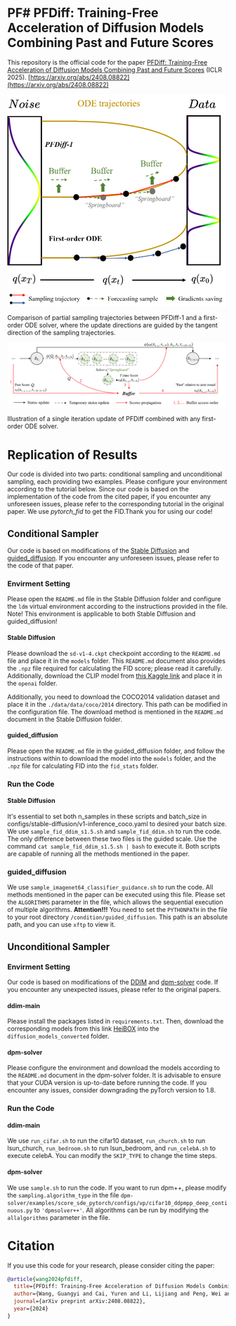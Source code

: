 # PF# PFDiff: Training-Free Acceleration of Diffusion Models Combining Past and Future Scores
This repository is the official code for the paper [PFDiff: Training-Free Acceleration of Diffusion Models Combining Past and Future Scores](https://openreview.net/forum?id=wmmDvZGFK7) (ICLR 2025).
[https://arxiv.org/abs/2408.08822](https://arxiv.org/abs/2408.08822)

![Alt text](assets/Sampling.png)

Comparison of partial sampling trajectories between PFDiff-1 and a first-order ODE solver, where the update directions are guided by the tangent direction of the sampling trajectories.

![Alt text](assets/PFDiff.png)

Illustration of a single iteration update of PFDiff combined with any first-order ODE solver.

# Replication of Results

Our code is divided into two parts: conditional sampling and unconditional sampling, each providing two examples. Please configure your environment according to the tutorial below. Since our code is based on the implementation of the code from the cited paper, if you encounter any unforeseen issues, please refer to the corresponding tutorial in the original paper. We use *pytorch_fid* to get the FID.Thank you for using our code!

## Conditional Sampler
Our code is based on modifications of the [Stable Diffusion](https://github.com/CompVis/stable-diffusion) and [guided_diffusion](https://github.com/openai/guided-diffusion). If you encounter any unforeseen issues, please refer to the code of that paper.

### Envirment Setting
Please open the `README.md` file in the Stable Diffusion folder and configure the `ldm` virtual environment according to the instructions provided in the file. Note! This environment is applicable to both Stable Diffusion and guided_diffusion!

#### Stable Diffusion
Please download the `sd-v1-4.ckpt` checkpoint according to the `README.md` file and place it in the `models` folder. This `README.md` document also provides the `.npz` file required for calculating the FID score; please read it carefully. Additionally, download the CLIP model from [this Kaggle link](https://www.kaggle.com/datasets/ferruccioliu/openai-clip-vit-large-patch14?resource=download) and place it in the `openai` folder.

Additionally, you need to download the COCO2014 validation dataset and place it in the `./data/data/coco/2014` directory. This path can be modified in the configuration file. The download method is mentioned in the `README.md` document in the Stable Diffusion folder.


#### guided_diffusion
Please open the `README.md` file in the guided_diffusion folder, and follow the instructions within to download the model into the `models` folder, and the `.npz` file for calculating FID into the `fid_stats` folder.


### Run the Code

#### Stable Diffusion
It's essential to set both n_samples in these scripts and batch_size in configs/stable-diffusion/v1-inference_coco.yaml to desired your batch size.
We use `sample_fid_ddim_s1.5.sh` and `sample_fid_ddim.sh` to run the code. The only difference between these two files is the guided scale. Use the command `cat sample_fid_ddim_s1.5.sh | bash` to execute it. Both scripts are capable of running all the methods mentioned in the paper.

### guided_diffusion
We use `sample_imagenet64_classifier_guidance.sh` to run the code. All methods mentioned in the paper can be executed using this file. Please set the `ALGORITHMS` parameter in the file, which allows the sequential execution of multiple algorithms.
**Attention!!!** You need to set the `PYTHONPATH` in the file to your root directory `/condition/guided_diffusion`. This path is an absolute path, and you can use `xftp` to view it.

## Unconditional Sampler

### Envirment Setting

Our code is based on modifications of the [DDIM](https://github.com/ermongroup/ddim) and [dpm-solver](https://github.com/LuChengTHU/dpm-solver) code. If you encounter any unexpected issues, please refer to the original papers.

#### ddim-main

Please install the packages listed in `requirements.txt`. Then, download the corresponding models from this link [HeiBOX](https://heibox.uni-heidelberg.de/d/01207c3f6b8441779abf/?p=%2F&mode=list) into the `diffusion_models_converted` folder.

#### dpm-solver

Please configure the environment and download the models according to the `README.md` document in the dpm-solver folder. It is advisable to ensure that your CUDA version is up-to-date before running the code. If you encounter any issues, consider downgrading the pyTorch version to 1.8.

### Run the Code

#### ddim-main
We use `run_cifar.sh` to run the cifar10 dataset, `run_church.sh` to run lsun_church, `run_bedroom.sh` to run lsun_bedroom, and `run_celebA.sh` to execute celebA. You can modify the `SKIP_TYPE` to change the time steps.


#### dpm-solver

We use `sample.sh` to run the code. If you want to run dpm++, please modify the `sampling.algorithm_type` in the file `dpm-solver/examples/score_sde_pytorch/configs/vp/cifar10_ddpmpp_deep_continuous.py` to `'dpmsolver++'`.
All algorithms can be run by modifying the `allalgorithms` parameter in the file.

# Citation

If you use this code for your research, please consider citing the paper:

```bibtex
@article{wang2024pfdiff,
  title={PFDiff: Training-Free Acceleration of Diffusion Models Combining Past and Future Scores},
  author={Wang, Guangyi and Cai, Yuren and Li, Lijiang and Peng, Wei and Su, Songzhi},
  journal={arXiv preprint arXiv:2408.08822},
  year={2024}
}